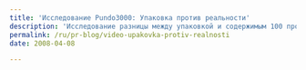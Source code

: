 ```yaml
---
title: 'Исследование Pundo3000: Упаковка против реальности'
description: 'Исследование разницы между упаковкой и содержимым 100 продуктов массового потребления, опубликованное на сайте Pundo3000.'
permalink: /ru/pr-blog/video-upakovka-protiv-realnosti
date: 2008-04-08

---
```

<p><object width="425" height="355"><param name="movie" value="http://www.youtube.com/v/a5hQKFzcvGU&hl=en"><param name="wmode" value="transparent"><embed src="http://www.youtube.com/v/a5hQKFzcvGU&amp;hl=en" type="application/x-shockwave-flash" wmode="transparent" width="425" height="355"></embed></object></p>

